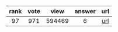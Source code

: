 
| rank | vote | view | answer | url |
|:-:|:-:|:-:|:-:|:-:|
|97|971|594469|6| [url](http://stackoverflow.com/questions/1549801/what-are-the-differences-between-type-and-isinstance) |

